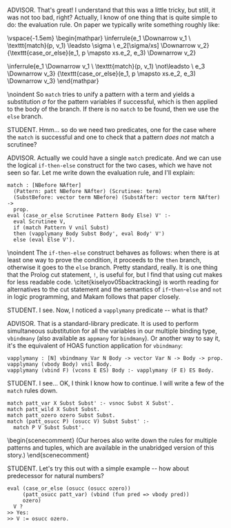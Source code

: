 ADVISOR. That's great! I understand that this was a little tricky, but still, it was not too bad, right? Actually, I know
of one thing that is quite simple to do: the evaluation rule. On paper we typically write something roughly like:

\vspace{-1.5em}
\begin{mathpar}
\inferrule{e_1 \Downarrow v_1 \\ \texttt{match}(p, v_1) \leadsto \sigma \\ e_2[\sigma/xs] \Downarrow v_2}
          {\texttt{case\_or\_else}(e_1, p \mapsto xs.e_2, e_3) \Downarrow v_2}

\inferrule{e_1 \Downarrow v_1 \\ \texttt{match}(p, v_1) \not\leadsto \\ e_3 \Downarrow v_3}
          {\texttt{case\_or\_else}(e_1, p \mapsto xs.e_2, e_3) \Downarrow v_3}
\end{mathpar}

\noindent
So `match` tries to unify a pattern with a term and yields a substitution $\sigma$ for the pattern variables if successful, which is then applied to the body of the branch. If there is no `match` to be found, then we use the `else` branch.

STUDENT. Hmm... so do we need two predicates, one for the case where the `match` is successful and one to check that a pattern *does not* match a scrutinee?

ADVISOR. Actually we could have a single `match` predicate. And we can use the logical `if-then-else` construct for the two cases, which we have not seen so far. Let me write down the evaluation rule, and I'll explain:

```makam
match : [NBefore NAfter]
  (Pattern: patt NBefore NAfter) (Scrutinee: term)
  (SubstBefore: vector term NBefore) (SubstAfter: vector term NAfter) ->
  prop.
eval (case_or_else Scrutinee Pattern Body Else) V' :-
  eval Scrutinee V,
  if (match Pattern V vnil Subst)
  then (vapplymany Body Subst Body', eval Body' V')
  else (eval Else V').
```

\noindent
The `if-then-else` construct behaves as follows: when there is at least one way to prove the
condition, it proceeds to the `then` branch, otherwise it goes to the `else` branch. Pretty standard,
really. It is one thing that the Prolog cut statement, `!`, is useful for, but I find that using cut
makes for less readable code. \citet{kiselyov05backtracking} is worth reading for alternatives to
the cut statement and the semantics of `if`-`then`-`else` and `not` in logic programming, and Makam
follows that paper closely.

STUDENT. I see. Now, I noticed a `vapplymany` predicate -- what is that?

ADVISOR. That is a standard-library predicate. It is used to perform simultaneous substitution for all the variables in our multiple binding type, `vbindmany` (also available as `appmany` for `bindmany`). Or another way to say it, it's the equivalent of HOAS function application for `vbindmany`:

```
vapplymany : [N] vbindmany Var N Body -> vector Var N -> Body -> prop.
vapplymany (vbody Body) vnil Body.
vapplymany (vbind F) (vcons E ES) Body :- vapplymany (F E) ES Body.
```

STUDENT. I see... OK, I think I know how to continue. I will write a few of the `match` rules down.

```makam
match patt_var X Subst Subst' :- vsnoc Subst X Subst'.
match patt_wild X Subst Subst.
match patt_ozero ozero Subst Subst.
match (patt_osucc P) (osucc V) Subst Subst' :-
  match P V Subst Subst'.
```

\begin{scenecomment}
(Our heroes also write down the rules for multiple patterns and tuples, which are
available in the unabridged version of this story.)
\end{scenecomment}

<!--
```makam
matchlist : [NBefore NAfter]
  (Pattern: pattlist NBefore NAfter) (Scrutinee: list term)
  (SubstBefore: vector term NBefore) (SubstAfter: vector term NAfter) ->
  prop.
match (patt_tuple PS) (tuple VS) Subst Subst' :-
  matchlist PS VS Subst Subst'.

matchlist pnil [] Subst Subst.
matchlist (pcons P PS) (V :: VS) Subst Subst'' :-
  match P V Subst Subst', matchlist PS VS Subst' Subst''.

(eq _PRED (lam _ (fun n => case_or_else n
  (patt_osucc patt_var) (vbind (fun pred => vbody pred))
  ozero)),
 typeof _PRED T,
 eval (app _PRED ozero) PRED0, eval (app _PRED (osucc (osucc ozero))) PRED2) ?
>> Yes:
>> T := arrow onat onat, PRED0 := ozero, PRED2 := osucc ozero.

typeof (case_or_else (tuple [tuple [], ozero]) (patt_tuple (pcons patt_var (pcons patt_var pnil)))
                     (vbind (fun t => vbind (fun n => vbody (osucc n))))
                     ozero) T ?
>> Yes:
>> T := onat.
```
-->

STUDENT. Let's try this out with a simple example -- how about predecessor for natural
numbers?

```makam
eval (case_or_else (osucc (osucc ozero))
     (patt_osucc patt_var) (vbind (fun pred => vbody pred))
     ozero)
  V ?
>> Yes:
>> V := osucc ozero.
```
